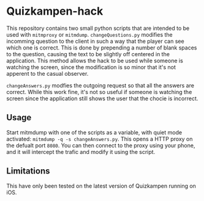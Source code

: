 Quizkampen-hack
==========
This repository contains two small python scripts that are intended to be used with ```mitmproxy``` or ```mitmdump```. ```changeQuestions.py``` modifies the incomming question to the client in such a way that the player can see which one is correct. This is done by prepending a number of blank spaces to the question, causing the text to be slightly off centered in the application. This method allows the hack to be used while someone is watching the screen, since the modification is so minor that it's not apperent to the casual observer.

```changeAnswers.py``` modfies the outgoing request so that all the answers are correct. While this work fine, it's not so useful if someone is watching the screen since the application still shows the user that the chocie is incorrect.

Usage
-----
Start mitmdump with one of the scripts as a variable, with quiet mode activated: ```mitmdump -q -s changeAnswers.py```. This opens a HTTP proxy on the defualt port ```8080```. You can then connect to the proxy using your phone, and it will intercept the trafic and modify it using the script.

Limitations
-----
This have only been tested on the latest version of Quizkampen running on iOS.


